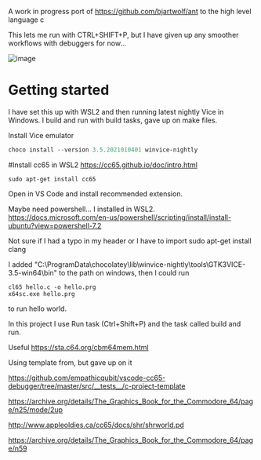 A work in progress port of https://github.com/bjartwolf/ant to the high level language c

This lets me run with CTRL+SHIFT+P, but I have given up any smoother workflows with debuggers for now...

![image](https://user-images.githubusercontent.com/88324093/146642839-ee385473-0e2e-40fc-993f-e62c057d0eb8.png)



# Getting started

I have set this up with WSL2 and then running latest nightly Vice in Windows.
I build and run with build tasks, gave up on make files.

Install Vice emulator
```powershell
choco install --version 3.5.2021010401 winvice-nightly
```


#Install cc65 in WSL2
https://cc65.github.io/doc/intro.html

```
sudo apt-get install cc65
```

Open in VS Code and install recommended extension.

Maybe need powershell... I installed in WSL2.
https://docs.microsoft.com/en-us/powershell/scripting/install/install-ubuntu?view=powershell-7.2

Not sure if I had a typo in my header or I have to import sudo apt-get install clang

I added "C:\ProgramData\chocolatey\lib\winvice-nightly\tools\GTK3VICE-3.5-win64\bin" to the path on windows, then I could run 
```
cl65 hello.c -o hello.prg
x64sc.exe hello.prg 
```
to run hello world.

In this project I use Run task (Ctrl+Shift+P) and the task called build and run.


Useful https://sta.c64.org/cbm64mem.html

Using template from, but gave up on it

https://github.com/empathicqubit/vscode-cc65-debugger/tree/master/src/__tests__/c-project-template

https://archive.org/details/The_Graphics_Book_for_the_Commodore_64/page/n25/mode/2up

http://www.appleoldies.ca/cc65/docs/shr/shrworld.pd

https://archive.org/details/The_Graphics_Book_for_the_Commodore_64/page/n59
